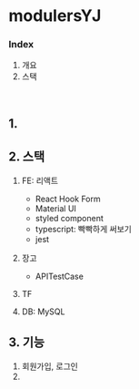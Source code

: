 # modulersYJ


   
### Index

1. 개요
2. 스택

<br>

## 1. 

## 2. 스택

1. FE: 리액트
	- React Hook Form
	- Material UI
	- styled component
	- typescript: 빡빡하게 써보기
	- jest 

2. 장고
	- APITestCase

3. TF
4. DB: MySQL 


## 3. 기능

1. 회원가입, 로그인
2. 

